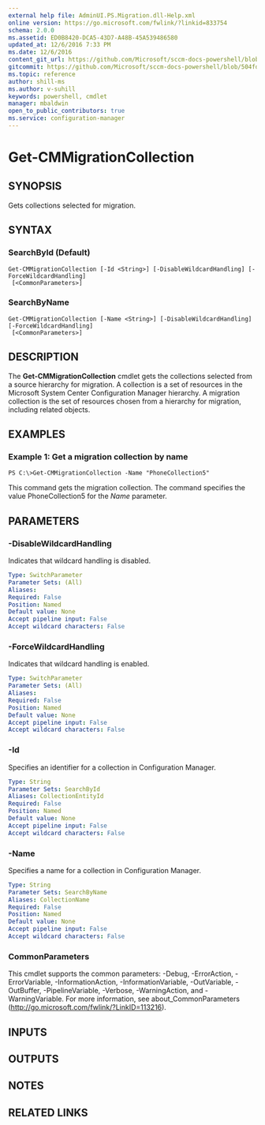 ```yaml
---
external help file: AdminUI.PS.Migration.dll-Help.xml
online version: https://go.microsoft.com/fwlink/?linkid=833754
schema: 2.0.0
ms.assetid: ED0B8420-DCA5-43D7-A48B-45A539486580
updated_at: 12/6/2016 7:33 PM
ms.date: 12/6/2016
content_git_url: https://github.com/Microsoft/sccm-docs-powershell/blob/master/sccm-cmdlets/ConfigurationManager/vlatest/Get-CMMigrationCollection.md
gitcommit: https://github.com/Microsoft/sccm-docs-powershell/blob/504fd5ae0c4dcc14877d18b3f201f0c5172688ce/sccm-cmdlets/ConfigurationManager/vlatest/Get-CMMigrationCollection.md
ms.topic: reference
author: shill-ms
ms.author: v-suhill
keywords: powershell, cmdlet
manager: mbaldwin
open_to_public_contributors: true
ms.service: configuration-manager
---
```


# Get-CMMigrationCollection

## SYNOPSIS
Gets collections selected for migration.

## SYNTAX

### SearchById (Default)
```
Get-CMMigrationCollection [-Id <String>] [-DisableWildcardHandling] [-ForceWildcardHandling]
 [<CommonParameters>]
```

### SearchByName
```
Get-CMMigrationCollection [-Name <String>] [-DisableWildcardHandling] [-ForceWildcardHandling]
 [<CommonParameters>]
```

## DESCRIPTION
The **Get-CMMigrationCollection** cmdlet gets the collections selected from a source hierarchy for migration.
A collection is a set of resources in the Microsoft System Center Configuration Manager hierarchy.
A migration collection is the set of resources chosen from a hierarchy for migration, including related objects.

## EXAMPLES

### Example 1: Get a migration collection by name
```
PS C:\>Get-CMMigrationCollection -Name "PhoneCollection5"
```

This command gets the migration collection.
The command specifies the value PhoneCollection5 for the *Name* parameter.

## PARAMETERS

### -DisableWildcardHandling
Indicates that wildcard handling is disabled.

```yaml
Type: SwitchParameter
Parameter Sets: (All)
Aliases: 
Required: False
Position: Named
Default value: None
Accept pipeline input: False
Accept wildcard characters: False
```

### -ForceWildcardHandling
Indicates that wildcard handling is enabled.

```yaml
Type: SwitchParameter
Parameter Sets: (All)
Aliases: 
Required: False
Position: Named
Default value: None
Accept pipeline input: False
Accept wildcard characters: False
```

### -Id
Specifies an identifier for a collection in Configuration Manager.

```yaml
Type: String
Parameter Sets: SearchById
Aliases: CollectionEntityId
Required: False
Position: Named
Default value: None
Accept pipeline input: False
Accept wildcard characters: False
```

### -Name
Specifies a name for a collection in Configuration Manager.

```yaml
Type: String
Parameter Sets: SearchByName
Aliases: CollectionName
Required: False
Position: Named
Default value: None
Accept pipeline input: False
Accept wildcard characters: False
```

### CommonParameters
This cmdlet supports the common parameters: -Debug, -ErrorAction, -ErrorVariable, -InformationAction, -InformationVariable, -OutVariable, -OutBuffer, -PipelineVariable, -Verbose, -WarningAction, and -WarningVariable. For more information, see about_CommonParameters (http://go.microsoft.com/fwlink/?LinkID=113216).

## INPUTS

## OUTPUTS

## NOTES

## RELATED LINKS


